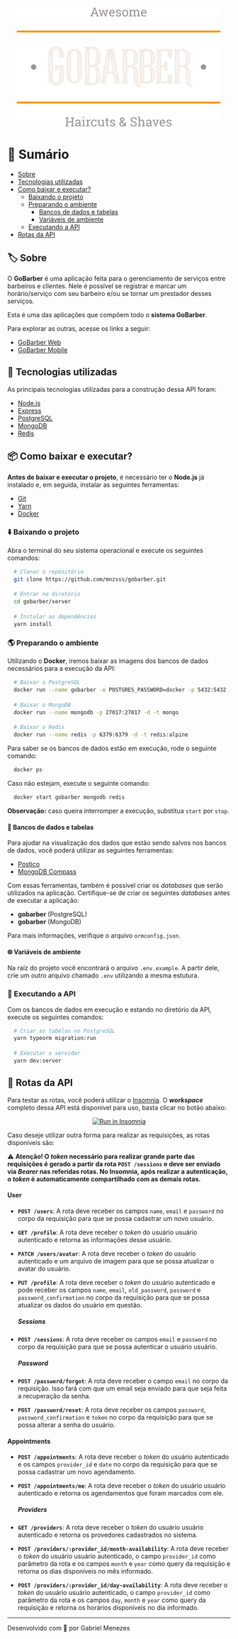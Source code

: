 <h1 align="center">
  <img alt="GoBarber" src="https://raw.githubusercontent.com/mnzsss/gobarber/8d5979d8620cf0ed143c9d89e4e21daa3fff964d/web/src/assets/logo.svg" />
</h1>

# 🔖 Sumário

- [Sobre](#%EF%B8%8F-sobre)
- [Tecnologias utilizadas](#-tecnologias-utilizadas)
- [Como baixar e executar?](#-como-baixar-e-executar)
  - [Baixando o projeto](#%EF%B8%8F-baixando-o-projeto)
  - [Preparando o ambiente](#-preparando-o-ambiente)
    - [Bancos de dados e tabelas](#-bancos-de-dados-e-tabelas)
    - [Variáveis de ambiente](#-variáveis-de-ambiente)
  - [Executando a API](#-executando-a-api)
- [Rotas da API](#-rotas-da-api)

## 🏷️ Sobre

O **GoBarber** é uma aplicação feita para o gerenciamento de serviços entre barbeiros e clientes. Nele é possível se registrar e marcar um horário/serviço com seu barbeiro e/ou se tornar um prestador desses serviços.

Esta é uma das aplicações que compõem todo o **sistema GoBarber**.

Para explorar as outras, acesse os links a seguir:

- [GoBarber Web](https://github.com/mnzsss/gobarber/tree/master/web)
- [GoBarber Mobile](https://github.com/mnzsss/gobarber/tree/master/appgobarber)

## 🚀 Tecnologias utilizadas

As principais tecnologias utilizadas para a construção dessa API foram:

- [Node.js](https://nodejs.org/en/)
- [Express](http://expressjs.com/)
- [PostgreSQL](https://www.postgresql.org/)
- [MongoDB](https://www.mongodb.com/)
- [Redis](https://redis.io/)

## 📦 Como baixar e executar?

**Antes de baixar e executar o projeto**, é necessário ter o **Node.js** já instalado e, em seguida, instalar as seguintes ferramentas:

- [Git](https://git-scm.com/)
- [Yarn](https://classic.yarnpkg.com/lang/en/)
- [Docker](https://www.docker.com/)

### ⬇️ Baixando o projeto

Abra o terminal do seu sistema operacional e execute os seguintes comandos:

```bash
  # Clonar o repositório
  git clone https://github.com/mnzsss/gobarber.git

  # Entrar no diretório
  cd gobarber/server

  # Instalar as dependências
  yarn install
```

### 🌎 Preparando o ambiente

Utilizando o **Docker**, iremos baixar as imagens dos bancos de dados necessários para a execução da API:

```bash
  # Baixar o PostgreSQL
  docker run --name gobarber -e POSTGRES_PASSWORD=docker -p 5432:5432 -d postgres

  # Baixar o MongoDB
  docker run --name mongodb -p 27017:27017 -d -t mongo

  # Baixar o Redis
  docker run --name redis -p 6379:6379 -d -t redis:alpine
```

Para saber se os bancos de dados estão em execução, rode o seguinte comando:

```bash
  docker ps
```

Caso não estejam, execute o seguinte comando:

```bash
  docker start gobarber mongodb redis
```

**Observação:** caso queira interromper a execução, substitua `start` por `stop`.

#### 🎲 Bancos de dados e tabelas

Para ajudar na visualização dos dados que estão sendo salvos nos bancos de dados, você poderá utilizar as seguintes ferramentas:

- [Postico](https://eggerapps.at/postico/)
- [MongoDB Compass](https://www.mongodb.com/try/download/compass)

Com essas ferramentas, também é possível criar os _databases_ que serão utilizados na aplicação. Certifique-se de criar os seguintes _databases_ antes de executar a aplicação:

- **gobarber** (PostgreSQL)
- **gobarber** (MongoDB)

Para mais informações, verifique o arquivo `ormconfig.json`.

#### 🌐 Variáveis de ambiente

Na raíz do projeto você encontrará o arquivo `.env.example`. A partir dele, crie um outro arquivo chamado `.env` utilizando a mesma estutura.

### 🏃 Executando a API

Com os bancos de dados em execução e estando no diretório da API, execute os seguintes comandos:

```bash
  # Criar as tabelas no PostgreSQL
  yarn typeorm migration:run

  # Executar o servidor
  yarn dev:server
```

## 📌 Rotas da API

Para testar as rotas, você poderá utilizar o [Insomnia](https://insomnia.rest/). O **_workspace_** completo dessa API está disponível para uso, basta clicar no botão abaixo:

<p align="center">
 <a href="https://insomnia.rest/run/?label=GoBarber%20API&uri=https%3A%2F%2Fgithub.com%2Fmnzsss%2Fgobarber%2Fblob%2Fmaster%2Fserver%2Finsomnia.json" target="_blank"><img src="https://insomnia.rest/images/run.svg" alt="Run in Insomnia"></a>
</p>

Caso deseje utilizar outra forma para realizar as requisições, as rotas disponíveis são:

⚠️ **Atenção! O _token_ necessário para realizar grande parte das requisições é gerado a partir da rota **`POST /sessions`** e deve ser enviado via _Bearer_ nas referidas rotas. No Insomnia, após realizar a autenticação, o _token_ é automaticamente compartilhado com as demais rotas.**

#### User

- **`POST /users`**: A rota deve receber os campos `name`, `email` e `password` no corpo da requisição para que se possa cadastrar um novo usuário.

- **`GET /profile`**: A rota deve receber o _token_ do usuário usuário autenticado e retorna as informações desse usuário.

- **`PATCH /users/avatar`**: A rota deve receber o _token_ do usuário autenticado e um arquivo de imagem para que se possa atualizar o avatar do usuário.

- **`PUT /profile`**: A rota deve receber o _token_ do usuário autenticado e pode receber os campos `name`, `email`, `old_password`, `password` e `password_confirmation` no corpo da requisição para que se possa atualizar os dados do usuário em questão.

  ##### Sessions

- **`POST /sessions`**: A rota deve receber os campos `email` e `password` no corpo da requisição para que se possa autenticar o usuário usuário.

  ##### Password

- **`POST /password/forgot`**: A rota deve receber o campo `email` no corpo da requisição. Isso fará com que um email seja enviado para que seja feita a recuperação da senha.

- **`POST /password/reset`**: A rota deve receber os campos `password`, `password_confirmation` e `token` no corpo da requisição para que se possa alterar a senha do usuário.

#### Appointments

- **`POST /appointments`**: A rota deve receber o _token_ do usuário autenticado e os campos `provider_id` e `date` no corpo da requisição para que se possa cadastrar um novo agendamento.

- **`POST /appointments/me`**: A rota deve receber o _token_ do usuário usuário autenticado e retorna os agendamentos que foram marcados com ele.

  ##### Providers

- **`GET /providers`**: A rota deve receber o _token_ do usuário usuário autenticado e retorna os provedores cadastrados no sistema.

- **`POST /providers/:provider_id/month-availability`**: A rota deve receber o _token_ do usuário usuário autenticado, o campo `provider_id` como parâmetro da rota e os campos `month` e `year` como query da requisição e retorna os dias disponíveis no mês informado.

- **`POST /providers/:provider_id/day-availability`**: A rota deve receber o _token_ do usuário usuário autenticado, o campo `provider_id` como parâmetro da rota e os campos `day`, `month` e `year` como query da requisição e retorna os horários disponíveis no dia informado.

---

Desenvolvido com 💜 por Gabriel Menezes


